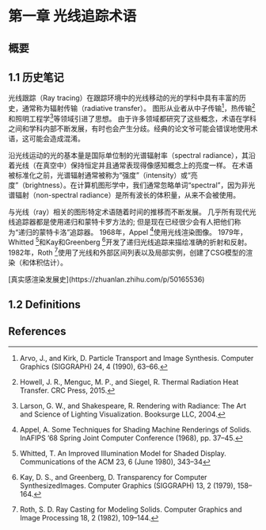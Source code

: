 # 第一章 光线追踪术语





## 概要

## 1.1 历史笔记

光线跟踪（Ray tracing）在跟踪环境中的光线移动的光的学科中具有丰富的历史，通常称为辐射传输（radiative transfer）。 图形从业者从中子传输[^2]，热传输[^6]和照明工程学[^11]等领域引进了思想。 由于许多领域都研究了这些概念，术语在学科之间和学科内部不断发展，有时也会产生分歧。经典的论文爷可能会错误地使用术语，这可能会造成混淆。

沿光线运动的光的基本量是国际单位制的光谱辐射率（spectral radiance），其沿着光线（在真空中）保持恒定并且通常表现得像感知概念上的亮度一样。 在术语被标准化之前，光谱辐射通常被称为“强度”（intensity）或“亮度”（brightness）。在计算机图形学中，我们通常忽略单词“spectral”，因为非光谱辐射（non-spectral radiance）是所有波长的体积量，从来不会被使用。

与光线（ray）相关的图形特定术语随着时间的推移而不断发展。 几乎所有现代光线追踪器都是使用递归和蒙特卡罗方法的; 但是现在已经很少会有人把他们称为“递归的蒙特卡洛”追踪器。 1968年，Appel [^1]使用光线渲染图像。 1979年，Whitted [^ 16]和Kay和Greenberg [^ 9]开发了递归光线追踪来描绘准确的折射和反射。 1982年，Roth [^13]使用了光线和外部区间列表以及局部实例，创建了CSG模型的渲染（和体积估计）。

<!--译者注-->[真实感渲染发展史](https://zhuanlan.zhihu.com/p/50165536)

## 1.2 Definitions





## References

[^1]: Appel, A. Some Techniques for Shading Machine Renderings of Solids. InAFIPS ’68 Spring Joint Computer Conference (1968), pp. 37–45.
[^2]: Arvo, J., and Kirk, D. Particle Transport and Image Synthesis. Computer Graphics (SIGGRAPH) 24, 4 (1990), 63–66.
[^ 3]: Cook, R. L. Stochastic Sampling in Computer Graphics. ACM Transactions on Graphics 5, 1 (Jan. 1986), 51–72.
[^4]: Cook, R. L., Porter, T., and Carpenter, L. Distributed Ray Tracing.Computer Graphics (SIGGRAPH) 18, 3 (1984), 137–14
[^ 5]: Hart, J. C. Sphere Tracing: A Geometric Method for the Antialiased RayTracing of Implicit Surfaces. The Visual Computer 12, 10 (Dec 1996), 527–545.
[^ 6]: Howell, J. R., Menguc, M. P., and Siegel, R. Thermal Radiation Heat Transfer. CRC Press, 2015.
[^ 7]: Immel, D. S., Cohen, M. F., and Greenberg, D. P. A Radiosity Methodfor Non-Diffuse Environments. Computer Graphics (SIGGRAPH) 20, 4 (Aug.1986), 133–142.
[^ 8]: Kajiya, J. T. The Rendering Equation. Computer Graphics (SIGGRAPH)(1986), 143–150.
[^ 9]: Kay, D. S., and Greenberg, D. Transparency for Computer SynthesizedImages. Computer Graphics (SIGGRAPH) 13, 2 (1979), 158–164.
[^ 10]: Lafortune, E. P. Bidirectional Path Tracing. In Compugraphics (1993),pp. 145–153.
[^ 11]: Larson, G. W., and Shakespeare, R. Rendering with Radiance: The Art and Science of Lighting Visualization. Booksurge LLC, 2004. 
[^ 12]: Pharr, M., Jakob, W., and Humphreys, G. Physically Based Rendering:From Theory to Implementation, third ed. Morgan Kaufmann, 2016.
[^13]:  Roth, S. D. Ray Casting for Modeling Solids. Computer Graphics and Image Processing 18, 2 (1982), 109–144.
[^14]:  Veach, E., and Guibas, L. Bidirectional Estimators for Light Transport. In Photorealistic Rendering Techniques (1995), pp. 145–167.
[^15]:  Veach, E., and Guibas, L. J. Metropolis Light Transport. In Proceedings of SIGGRAPH (1997), pp. 65–76.
[^16]:  Whitted, T. An Improved Illumination Model for Shaded Display. Communications of the ACM 23, 6 (June 1980), 343–34